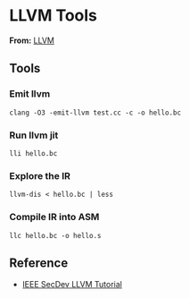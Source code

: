 # LLVM Tools

**From:** [LLVM](../../../index.md#clang-specific)

## Tools

### Emit llvm

```
clang -O3 -emit-llvm test.cc -c -o hello.bc
```

### Run llvm jit

```
lli hello.bc
```

### Explore the IR

```
llvm-dis < hello.bc | less
```

### Compile IR into ASM

```
llc hello.bc -o hello.s
```

## Reference

- [IEEE SecDev LLVM Tutorial](https://cs.rochester.edu/u/ejohns48/secdev19/secdev20-llvm-tutorial-version4_copy.pdf)

